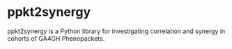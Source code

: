 # ppkt2synergy

ppkt2synergy is a Python library for investigating correlation and synergy in cohorts of GA4GH Phenopackets.